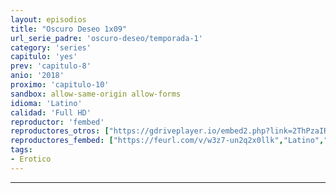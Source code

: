 ```yaml
---
layout: episodios
title: "Oscuro Deseo 1x09"
url_serie_padre: 'oscuro-deseo/temporada-1'
category: 'series'
capitulo: 'yes'
prev: 'capitulo-8'
anio: '2018'
proximo: 'capitulo-10'
sandbox: allow-same-origin allow-forms
idioma: 'Latino'
calidad: 'Full HD'
reproductor: 'fembed'
reproductores_otros: ["https://gdriveplayer.io/embed2.php?link=2ThPzaIR9pavCX1WZO1JUwDQ1YkEtm9y9KtIXq%252FQ19sRh8pweVvOJ9pkDqMWWcsE5ZIClV1GF73ND%252B%252BNouiUnZ3u%252FhiDKoeBxrNix6auAH8%252BzQixMtvQKk5lO6Gj8v3d6FxprOovc2FqMFYmMNJExoMWu3j1ESHWOc7v4V3egu%252BG63jYDGeFDGgOj7M4DC%252BTFubgnWMjBJf2EPv%252B7m13Ph","Latino","https://gounlimited.to/embed-qsgi3gqo9gr0.html","Latino"]
reproductores_fembed: ["https://feurl.com/v/w3z7-un2q2x0llk","Latino","https://feurl.com/v/6wdwgc0500j-zm6","Latino"]
tags:
- Erotico
---
```

---










